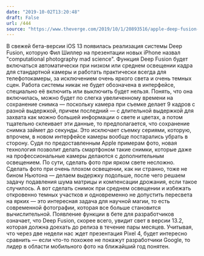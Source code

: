 ```yaml
---
date: "2019-10-02T13:20:48"
draft: False
url: /444
source: "https://www.theverge.com/2019/10/1/20893516/apple-deep-fusion-camera-mode-iphone-11-pro-max-ios-13-beta"
---
```


В свежей бета-версии iOS 13 появилась реализация системы Deep Fusion, которую Фил Шиллер на презентации новых iPhone назвал "computational photography mad science". Функция Deep Fusion будет включаться автоматически при низком или среднем освещении кадра для стандартной камеры и работать практически всегда для телефотокамеры, за исключением очень яркого света и очень темных сцен.
Работа системы никак не будет обозначена в интерфейсе, специально её включить или выключить будет нельзя. Понять, что она включилась, можно будет по слегка увеличенному времени на сохранение снимка — поскольку камера при съемке делает 9 кадров с разной выдержкой, причем последний — с длительной выдержкой для захвата как можно большей информации о свете и цветах, а потом тщательно склеивает эти данные, то предполагается, что сохранение снимка займет до секунды. Это исключает съемку сериями, которую, впрочем, в новом интерфейсе камеры вообще постарались убрать в сторону.
Судя по предоставленным Apple примерам фото, новая технология позволит делать смартфоном такие снимки, которые даже на профессиональные камеры делаются с дополнительным освещением. По сути, сделать фото при ярком свете несложно. Сделать фото при очень плохом освещении, как ни странно, тоже не бином Ньютона — делаем выдержку подольше, после чего решаем задачу подавления шума матрицы и компенсации дрожания, если такое случилось. А вот сделать снимок при среднем освещении и избежать откровенно темных участков и одновременно не допустить пересвета на ярких — это интересная задача для научной магии, то есть современной фотографии, которая все больше становится вычислительной.
Появление функции в бете для разработчиков означает, что Deep Fusion, скорее всего, увидит свет в версии 13.2, которая должна доехать до релиза в течение пары месяцев. Учитывая, что через две недели нас ждет презентация Pixel 4, будет интересно сравнить — если что-то похожее не покажут разработчики Google, то лидер в области мобильного фото на ближайший год понятен.
